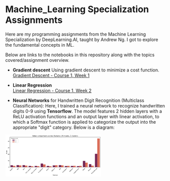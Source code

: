 # Machine_Learning Specialization Assignments

Here are my programming assignments from the Machine Learning Specialization by DeepLearning.AI, taught by Andrew Ng.
I got to explore the fundamental concepts in ML. 

Below are links to the notebooks in this repository along with the topics covered/assignment overview.

- **Gradient descent** 
  Using gradient descent to minimize a cost function.<br> 
  [Gradient Descent - Course 1, Week 1](https://github.com/AlexBandurin/Machine_Learning_DeepLearning.AI/blob/master/C1_W1_Lab04_Gradient_Descent_Soln.ipynb)
 
- **Linear Regression**    
  [Linear Regression - Course 1, Week 2](https://github.com/AlexBandurin/Machine_Learning_DeepLearning.AI/blob/master/C1_W2_Linear_Regression.ipynb)
  
  

- **Neural Networks** for Handwritten Digit Recognition (Multiclass Classification):
  Here, I trained a neural network to recognize handwritten digits 0-9 using **Tensorflow**.
  The model features 2 hidden layers with a ReLU activation functions and an output layer with linear activation,
  to which a Softmax function is applied to categorize the output into the appropriate "digit" category. Below is a diagram:


<img src="https://github.com/AlexBandurin/Physical-Activity/blob/master/bar.jpeg"  width="60%" height="60%">






